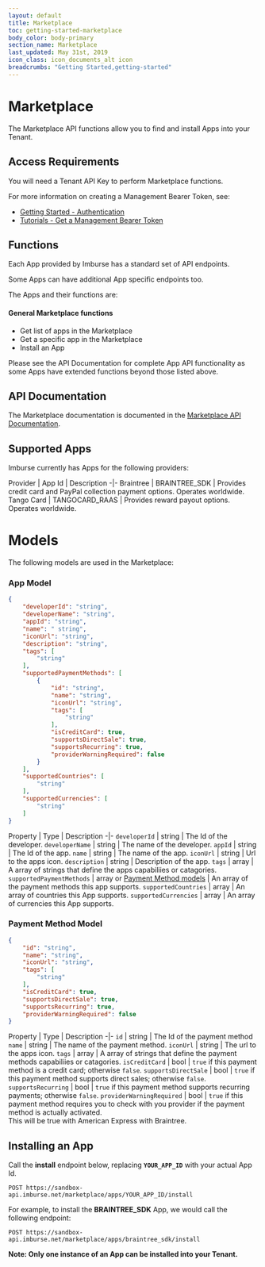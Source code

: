 ```yaml
---
layout: default
title: Marketplace
toc: getting-started-marketplace
body_color: body-primary
section_name: Marketplace
last_updated: May 31st, 2019
icon_class: icon_documents_alt icon
breadcrumbs: "Getting Started,getting-started"
---
```

# Marketplace
The Marketplace API functions allow you to find and install Apps into your Tenant.

## Access Requirements
You will need a Tenant API Key to perform  Marketplace functions.

For more information on creating a Management Bearer Token, see:

- [Getting Started - Authentication](/pages/getting-started/authentication)
- [Tutorials - Get a Management Bearer Token](/pages/tutorials/get-management-bearer-token/)

## Functions
Each App provided by Imburse has a standard set of API endpoints.

Some Apps can have additional App specific endpoints too.

The Apps and their functions are:

#### General Marketplace functions
- Get list of apps in the Marketplace
- Get a specific app in the Marketplace
- Install an App

Please see the API Documentation for complete App API functionality as some Apps have extended functions beyond those listed above.

## API Documentation
The Marketplace documentation is documented in the [Marketplace API Documentation](https://api-docs.imbursepayments.com/?version=latest#b95fd47a-8300-4d58-86f5-0c643cb54482).

## Supported Apps
Imburse currently has Apps for the following providers:

Provider | App Id | Description
-|-
Braintree | BRAINTREE_SDK | Provides credit card and PayPal collection payment options. Operates worldwide.
Tango Card | TANGOCARD_RAAS | Provides reward payout options. Operates worldwide.


# Models
The following models are used in the Marketplace:

### App Model
```json
{
    "developerId": "string",
    "developerName": "string",
    "appId": "string",
    "name": " string",
    "iconUrl": "string",
    "description": "string",
    "tags": [
        "string"
    ],
    "supportedPaymentMethods": [
        {
            "id": "string",
            "name": "string",
            "iconUrl": "string",
            "tags": [
                "string"
            ],
            "isCreditCard": true,
            "supportsDirectSale": true,
            "supportsRecurring": true,
            "providerWarningRequired": false
        }
    ],
    "supportedCountries": [
        "string"
    ],
    "supportedCurrencies": [
        "string"
    ]
}
```

Property | Type | Description
-|-
`developerId` | string | The Id of the developer.
`developerName` | string | The name of the developer.
`appId` | string | The Id of the app.
`name` | string | The name of the app.
`iconUrl` | string | Url to the apps icon.
`description` | string | Description of the app.
`tags` | array | A array of strings that define the apps capabiliies or catagories.
`supportedPaymentMethods` | array or [Payment Method models](#payment-method-model) | An array of the payment methods this app supports.
`supportedCountries` | array | An array of countries this App supports.
`supportedCurrencies` | array | An array of currencies this App supports.

### Payment Method Model
```json
{
    "id": "string",
    "name": "string",
    "iconUrl": "string",
    "tags": [
        "string"
    ],
    "isCreditCard": true,
    "supportsDirectSale": true,
    "supportsRecurring": true,
    "providerWarningRequired": false
}
```
Property | Type | Description
-|-
`id` | string | The Id of the payment method
`name` | string | The name of the payment method.
`iconUrl` | string | The url to the apps icon.
`tags` | array | A array of strings that define the payment methods capabiliies or catagories.
`isCreditCard` | bool | `true` if this payment method is a credit card; otherwise `false`.
`supportsDirectSale` | bool | `true` if this payment method supports direct sales; otherwise `false`.
`supportsRecurring` | bool | `true` if this payment method supports recurring payments; otherwise `false`.
`providerWarningRequired` | bool | `true` if this payment method requires you to check with you provider if the payment method is actually activated.<br/>This will be true with American Express with Braintree.

## Installing an App
Call the **install** endpoint below, replacing **`YOUR_APP_ID`** with your actual App Id.

```
POST https://sandbox-api.imburse.net/marketplace/apps/YOUR_APP_ID/install
```

For example, to install the **BRAINTREE_SDK** App, we would call the following endpoint:
```
POST https://sandbox-api.imburse.net/marketplace/apps/braintree_sdk/install
```

**Note: Only one instance of an App can be installed into your Tenant.**


